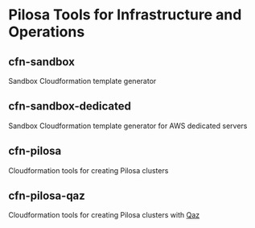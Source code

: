 Pilosa Tools for Infrastructure and Operations
==============================================

cfn-sandbox
-----------

Sandbox Cloudformation template generator

cfn-sandbox-dedicated
---------------------

Sandbox Cloudformation template generator for AWS dedicated servers

cfn-pilosa
----------

Cloudformation tools for creating Pilosa clusters

cfn-pilosa-qaz
--------------

Cloudformation tools for creating Pilosa clusters with [Qaz](https://github.com/daidokoro/qaz)
